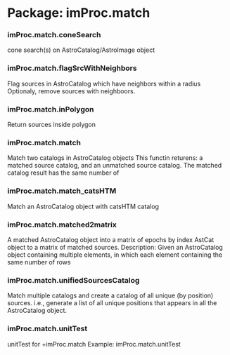 # Package: imProc.match


### imProc.match.coneSearch

cone search(s) on AstroCatalog/AstroImage object


### imProc.match.flagSrcWithNeighbors

Flag sources in AstroCatalog which have neighbors within a radius Optionaly, remove sources with neighboors.


### imProc.match.inPolygon

Return sources inside polygon


### imProc.match.match

Match two catalogs in AstroCatalog objects This functin returens: a matched source catalog, and an unmatched source catalog. The matched catalog result has the same number of


### imProc.match.match_catsHTM

Match an AstroCatalog object with catsHTM catalog


### imProc.match.matched2matrix

A matched AstroCatalog object into a matrix of epochs by index AstCat object to a matrix of matched sources. Description: Given an AstroCatalog object containing multiple elements, in which each element containing the same number of rows


### imProc.match.unifiedSourcesCatalog

Match multiple catalogs and create a catalog of all unique (by position) sources. i.e., generate a list of all unique positions that appears in all the AstroCatalog object.


### imProc.match.unitTest

unitTest for +imProc.match Example: imProc.match.unitTest


